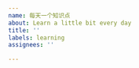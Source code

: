 ```yaml
---
name: 每天一个知识点
about: Learn a little bit every day
title: ''
labels: learning
assignees: ''

---
```



